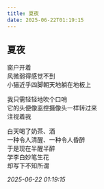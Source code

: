 ```yaml
---
title: 夏夜
date: 2025-06-22T01:19:15
---
```


## 夏夜

窗户开着  
风微弱得感觉不到  
小猫近乎四脚朝天地躺在地板上

我只需轻轻地吹个口哨  
它的头便像监控摄像头一样转过来  
注视着我

<!-- more -->

白天喝了奶茶、酒  
一种令人清醒、一种令人昏醉  
于是现在半醒半醉  
学李白妙笔生花  
却写下不知所谓  


*2025-06-22 01:19:15*